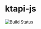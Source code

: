 # ktapi-js
[![Build Status](https://travis-ci.org/125m125/ktapi-js.svg?branch=master)](https://travis-ci.org/125m125/ktapi-js)

